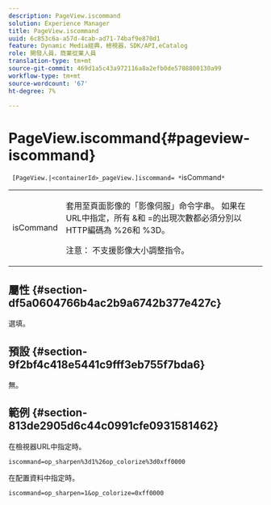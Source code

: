 ```yaml
---
description: PageView.iscommand
solution: Experience Manager
title: PageView.iscommand
uuid: 6c853c6a-a57d-4cab-ad71-74baf9e870d1
feature: Dynamic Media經典，檢視器，SDK/API,eCatalog
role: 開發人員，商業從業人員
translation-type: tm+mt
source-git-commit: 469d1a5c43a972116a8a2efb0de5708800130a99
workflow-type: tm+mt
source-wordcount: '67'
ht-degree: 7%

---
```



# PageView.iscommand{#pageview-iscommand}

` [PageView.|<containerId>_pageView.]iscommand= *`isCommand`*`

<table id="table_9E7BB12BF371419F88DD4D24EF04632C"> 
 <tbody> 
  <tr> 
   <td colname="col1"> <p> <span class="codeph"><span class="varname"> isCommand</span></span> </p> </td> 
   <td colname="col2"> <p> 套用至頁面影像的「影像伺服」命令字串。 如果在URL中指定，所有<span class="codeph"> &amp;</span>和<span class="codeph"> =</span>的出現次數都必須分別以HTTP編碼為<span class="codeph"> %26</span>和<span class="codeph"> %3D</span>。 </p> <p> <p>注意： 不支援影像大小調整指令。 </p> </p> </td> 
  </tr> 
 </tbody> 
</table>

## 屬性 {#section-df5a0604766b4ac2b9a6742b377e427c}

選填。

## 預設 {#section-9f2bf4c418e5441c9fff3eb755f7bda6}

無。

## 範例 {#section-813de2905d6c44c0991cfe0931581462}

在檢視器URL中指定時。

`iscommand=op_sharpen%3d1%26op_colorize%3d0xff0000`

在配置資料中指定時。

`iscommand=op_sharpen=1&op_colorize=0xff0000`
